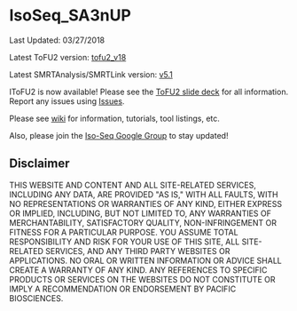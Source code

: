 # IsoSeq_SA3nUP
Last Updated: 03/27/2018


Latest ToFU2 version: [tofu2_v18](https://github.com/Magdoll/cDNA_Cupcake/tree/tofu2_v18)

Latest SMRTAnalysis/SMRTLink version: [v5.1](http://www.pacb.com/support/software-downloads/)

IToFU2 is now available! Please see the [ToFU2 slide deck](https://www.dropbox.com/s/muskjzgju0dl5ql/20170808_ToFU2_for_GitHub_legal_FINAL.pdf?dl=0) for all information. Report any issues using [Issues](https://github.com/PacificBiosciences/IsoSeq_SA3nUP/issues).

Please see [wiki](https://github.com/PacificBiosciences/IsoSeq_SA3nUP/wiki) for information, tutorials, tool listings, etc.

Also, please join the [Iso-Seq Google Group](https://groups.google.com/forum/#!forum/smrt_isoseq) to stay updated!

Disclaimer
----------
THIS WEBSITE AND CONTENT AND ALL SITE-RELATED SERVICES, INCLUDING ANY DATA, ARE PROVIDED "AS IS," WITH ALL FAULTS, WITH NO REPRESENTATIONS OR WARRANTIES OF ANY KIND, EITHER EXPRESS OR IMPLIED, INCLUDING, BUT NOT LIMITED TO, ANY WARRANTIES OF MERCHANTABILITY, SATISFACTORY QUALITY, NON-INFRINGEMENT OR FITNESS FOR A PARTICULAR PURPOSE. YOU ASSUME TOTAL RESPONSIBILITY AND RISK FOR YOUR USE OF THIS SITE, ALL SITE-RELATED SERVICES, AND ANY THIRD PARTY WEBSITES OR APPLICATIONS. NO ORAL OR WRITTEN INFORMATION OR ADVICE SHALL CREATE A WARRANTY OF ANY KIND. ANY REFERENCES TO SPECIFIC PRODUCTS OR SERVICES ON THE WEBSITES DO NOT CONSTITUTE OR IMPLY A RECOMMENDATION OR ENDORSEMENT BY PACIFIC BIOSCIENCES.
